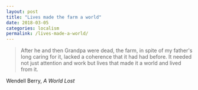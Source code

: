 ```yaml
---
layout: post
title: "Lives made the farm a world"
date: 2018-03-05
categories: localism
permalink: /lives-made-a-world/
---
```


> After he and then Grandpa were dead, the farm, in spite of my father's long caring for it, lacked a coherence that it had had before. It needed not just attention and work but lives that made it a world and lived from it.

Wendell Berry, *A World Lost*
